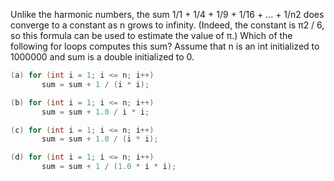 Unlike the harmonic numbers, the sum 1/1 + 1/4 + 1/9 + 1/16 + ... + 1/n2 does converge to a constant as n grows to infinity. (Indeed, the constant is π2 / 6, so this formula can be used to estimate the value of π.) Which of the following for loops computes this sum? Assume that n is an int initialized to 1000000 and sum is a double initialized to 0.       
```java
(a) for (int i = 1; i <= n; i++) 
       sum = sum + 1 / (i * i);
```
```java
(b) for (int i = 1; i <= n; i++)
       sum = sum + 1.0 / i * i;
```
```java
(c) for (int i = 1; i <= n; i++)
       sum = sum + 1.0 / (i * i);
```
```java
(d) for (int i = 1; i <= n; i++)
       sum = sum + 1 / (1.0 * i * i);
```


